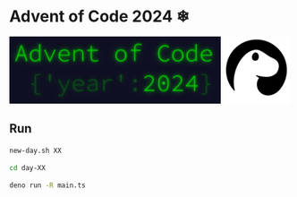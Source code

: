 # Advent of Code 2024 ❄

<div>
  <img src="assets/aoc-2024.png" alt="drawing" height="120"/>
  <img src="assets/deno.png" alt="drawing" height="120"/>
<div>

## Run

```sh
new-day.sh XX
```

```sh
cd day-XX
```

```sh
deno run -R main.ts
```
